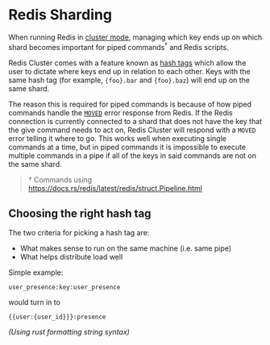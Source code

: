 # Redis Sharding

When running Redis in [cluster mode](https://redis.io/docs/management/scaling/), managing which key ends up on which shard becomes important for piped commands<sup>†</sup> and Redis scripts.

Redis Cluster comes with a feature known as [hash tags](https://redis.io/docs/reference/cluster-spec/#hash-tags) which allow the user to dictate where keys end up in relation to each other. Keys with the same hash tag (for example, `{foo}.bar` and `{foo}.baz`) will end up on the same shard.

The reason this is required for piped commands is because of how piped commands handle the [`MOVED`](https://redis.io/docs/reference/cluster-spec/#moved-redirection) error response from Redis. If the Redis connection is currently connected to a shard that does not have the key that the give command needs to act on, Redis Cluster will respond with a `MOVED` error telling it where to go. This works well when executing single commands at a time, but in piped commands it is impossible to execute multiple commands in a pipe if all of the keys in said commands are not on the same shard.

> † Commands using https://docs.rs/redis/latest/redis/struct.Pipeline.html

## Choosing the right hash tag

The two criteria for picking a hash tag are:

-   What makes sense to run on the same machine (i.e. same pipe)
-   What helps distribute load well

Simple example:

```
user_presence:key:user_presence
```

would turn in to

```
{{user:{user_id}}}:presence
```

_(Using rust formatting string syntax)_
